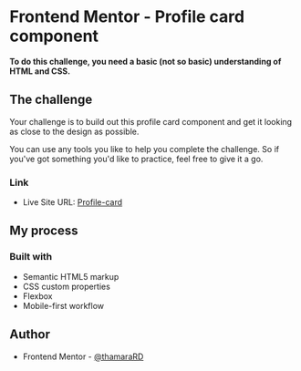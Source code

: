 # Frontend Mentor - Profile card component
**To do this challenge, you need a basic (not so basic) understanding of HTML and CSS.**
## The challenge

Your challenge is to build out this profile card component and get it looking as close to the design as possible.

You can use any tools you like to help you complete the challenge. So if you've got something you'd like to practice, feel free to give it a go.
### Link
- Live Site URL: [Profile-card](https://thamarard.github.io/profile-card/)
## My process
### Built with
- Semantic HTML5 markup
- CSS custom properties
- Flexbox
- Mobile-first workflow
## Author
-  Frontend Mentor - [@thamaraRD](https://www.frontendmentor.io/profile/thamaraRD)
